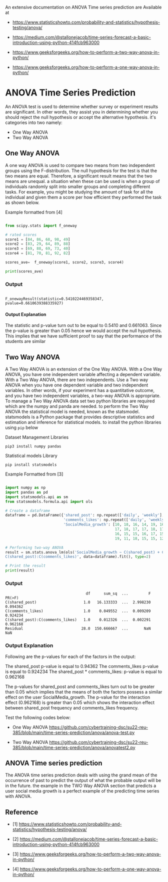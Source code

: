 An extensive documentation on ANOVA Time series prediction are Available at

* <https://www.statisticshowto.com/probability-and-statistics/hypothesis-testing/anova/>

* <https://medium.com/@stallonejacob/time-series-forecast-a-basic-introduction-using-python-414fcb963000>

* <https://www.geeksforgeeks.org/how-to-perform-a-two-way-anova-in-python/>

* <https://www.geeksforgeeks.org/how-to-perform-a-one-way-anova-in-python/>

# ANOVA Time Series Prediction

An ANOVA test is used to determine whether survey or 
experiment results are significant. In other words, they 
assist you in determining whether you should reject the 
null hypothesis or accept the alternative hypothesis. it's 
categories into two namely: 

* One Way ANOVA
* Two Way ANOVA


## One Way ANOVA 

A one way ANOVA is used to compare two means from two 
independent groups using the F-distribution. 
The null hypothesis for the test is that the two means are 
equal. Therefore, a significant result means that the two 
means are unequal. a situation when these can be used is when 
a group of individuals randomly split into smaller groups and 
completing different tasks. For example, you might be studying 
the amount of task for all the individual and given them a score
per how efficient they performed the task as shown below.

Example formatted from [4]

``` python

from scipy.stats import f_oneway

# rated scores
score1 = [84, 86, 68, 98, 49]
score2 = [83, 29, 64, 89, 88]
score3 = [69, 88, 69, 73, 40]
score4 = [81, 70, 81, 92, 82]

scores_ave=  f_oneway(score1, score2, score3, score4)

print(scores_ave)
```

### Output

```

F_onewayResult(statistic=0.5410224469358347, pvalue=0.6610639388335927)

```

#### Output Explanation

The statistic and p-value turn out to be equal to 0.5410 and 0.661063.
Since the p-value is greater than 0.05 hence we would accept the null 
hypothesis. This implies that we have sufficient proof to say that the
performance of the students are similar

## Two Way ANOVA

A Two Way ANOVA is an extension of the One Way ANOVA. With a 
One Way ANOVA, you have one independent variable affecting a dependent 
variable. With a Two Way ANOVA, there are two independents. Use a 
Two way ANOVA when you have one dependent variable and two independent 
variables. In other words, if your experiment has a quantitative outcome, 
and you have two independent variables, a two-way ANOVA is appropriate.
To manage a Two Way ANOVA data set two python libraries are required which 
are the numpy and panda are needed. to perform the Two Way ANOVA the
statistical model is needed, known as the statsmodel. statsmodels is a
Python package that provides descriptive statistics and estimation and 
inference for statistical models. to install the python
libraries using `pip` below

Dataset Management Libraries
```
pip3 install numpy pandas
```

Statistical models Library
```
pip install statsmodels
```

Example Formatted from [3]

``` python

import numpy as np
import pandas as pd
import statsmodels.api as sm
from statsmodels.formula.api import ols

# Create a dataframe
dataframe = pd.DataFrame({'shared_post': np.repeat(['daily', 'weekly'], 15),
                          'comments_likes': np.repeat(['daily', 'weekly'], 15),
                          'SocialMedia_growth': [10, 18, 16, 14, 19, 16, 18, 14,
                                                 17, 18, 17, 17, 18, 17, 19, 11,
                                                 16, 15, 15, 16, 17, 15, 16, 15,
                                                 19, 11, 18, 15, 15, 12]})

# Performing two-way ANOVA
result = sm.stats.anova_lm(ols('SocialMedia_growth ~ C(shared_post) + C(comments_likes) +\
C(shared_post):C(comments_likes)', data=dataframe).fit(), type=2)

# Print the result
print(result)
```

### Output

```
                                    df      sum_sq  ...         F    PR(>F)
C(shared_post)                     1.0   16.133333  ...  2.998230  0.094362
C(comments_likes)                  1.0    0.049552  ...  0.009209  0.924234
C(shared_post):C(comments_likes)   1.0    0.012326  ...  0.002291  0.962168
Residual                          28.0  150.666667  ...       NaN       NaN
```

### Output Explanation

Following are the p-values for each of the factors in the output:

The shared_post p-value is equal to 0.94362
The comments_likes p-value is equal to 0.924234
The shared_post * comments_likes: p-value is equal to 0.962168

The p-values for shared_post and comments_likes turn out 
to be greater than 0.05 which implies that the means of 
both the factors possess a similar effect on the user 
SocialMedia_growth. The p-value for the interaction effect 
(0.962168) is greater than 0.05 which shows the interaction 
effect between shared_post frequency and comments_likes frequency.

Test the following codes below:

* One Way ANOVA <https://github.com/cybertraining-dsc/su22-reu-385/blob/main/time-series-prediction/anova/anova-test.py>

* Two Way ANOVA <https://github.com/cybertraining-dsc/su22-reu-385/blob/main/time-series-prediction/anova/anovatest2.py>

## ANOVA Time series prediction

The ANOVA time series prediction deals with using the grand 
mean of the occurrence of past to predict the output of what 
the probable output will be in the future. the example in the TWO Way ANOVA
section that predicts a user social media growth is a perfect example of 
the predicting time series with ANOVA.




## Reference

* [1] <https://www.statisticshowto.com/probability-and-statistics/hypothesis-testing/anova/>

* [2] <https://medium.com/@stallonejacob/time-series-forecast-a-basic-introduction-using-python-414fcb963000>

* [3] <https://www.geeksforgeeks.org/how-to-perform-a-two-way-anova-in-python/>

* [4] <https://www.geeksforgeeks.org/how-to-perform-a-one-way-anova-in-python/>
